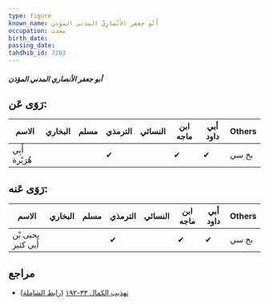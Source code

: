 ```yaml
---
type: figure
known_name: أَبُو جعفر الأَنْصارِيّ المدني المؤذن
occupation: محدث
birth_date:
passing_date:
tahdhib_id: 7283
---
```

##### أبو جعفر الأنصاري المدني المؤذن

## رَوَى عَن:
| الاسم          | البخاري | مسلم | الترمذي | النسائي | ابن ماجه | أبي داود | Others |
| -------------- | ------- | ---- | ------- | ------- | -------- | -------- | ------ |
| أَبِي هُرَيْرة |         |      | ✔       |         | ✔        | ✔        | بخ سي  |
## رَوَى عَنه:
| الاسم              | البخاري | مسلم | الترمذي | النسائي | ابن ماجه | أبي داود | Others |
| ------------------ | ------- | ---- | ------- | ------- | -------- | -------- | ------ |
| يحيى بْن أَبي كثير |         |      | ✔       |         | ✔        | ✔        | بخ سي  |
## مراجع
- [تهذيب الكمال ٣٣-١٩٢](obsidian://open?vault=Tahdhib-al-Kamal&file=Figures/٧٢٨٣-أبو%20جعفر%20الأنصاري%20المدني%20المؤذن) ([رابط الشاملة](https://shamela.ws/book/3722/17863))